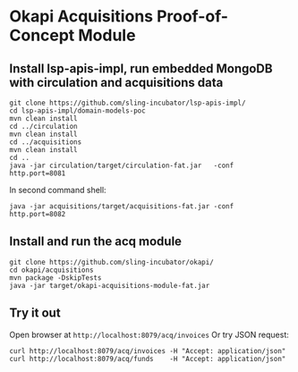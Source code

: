 # Okapi Acquisitions Proof-of-Concept Module

## Install lsp-apis-impl, run embedded MongoDB with circulation and acquisitions data 

```
git clone https://github.com/sling-incubator/lsp-apis-impl/
cd lsp-apis-impl/domain-models-poc
mvn clean install 
cd ../circulation
mvn clean install
cd ../acquisitions
mvn clean install
cd ..
java -jar circulation/target/circulation-fat.jar   -conf http.port=8081
```

In second command shell:
```
java -jar acquisitions/target/acquisitions-fat.jar -conf http.port=8082
```

## Install and run the acq module

```
git clone https://github.com/sling-incubator/okapi/
cd okapi/acquisitions
mvn package -DskipTests
java -jar target/okapi-acquisitions-module-fat.jar
```

## Try it out
Open browser at `http://localhost:8079/acq/invoices`
Or try JSON request:
```
curl http://localhost:8079/acq/invoices -H "Accept: application/json"
curl http://localhost:8079/acq/funds    -H "Accept: application/json"
```

